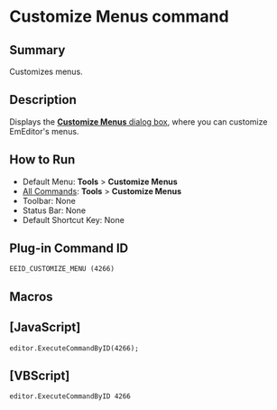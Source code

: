 # Customize Menus command

## Summary

Customizes menus.

## Description

Displays the [**Customize Menus** dialog box](../../dlg/menus/index), where you can customize EmEditor's menus.

## How to Run

- Default Menu: **Tools** \> **Customize Menus**
- [All Commands](all_commands): **Tools** >
**Customize Menus**
- Toolbar: None
- Status Bar: None
- Default Shortcut Key: None

## Plug-in Command ID

```
EEID_CUSTOMIZE_MENU (4266)```

## Macros

## \[JavaScript\]

```
editor.ExecuteCommandByID(4266);
```

## \[VBScript\]

```
editor.ExecuteCommandByID 4266
```
